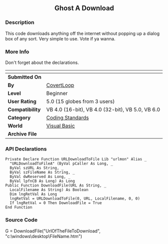 ﻿<div align="center">

## Ghost A Download


</div>

### Description

This code downloads anything off the internet without popping up a dialog box of any sort. Very simple to use. Vote if ya wanna.
 
### More Info
 
Don't forget about the declarations.


<span>             |<span>
---                |---
**Submitted On**   |
**By**             |[CovertLoop](https://github.com/Planet-Source-Code/PSCIndex/blob/master/ByAuthor/covertloop.md)
**Level**          |Beginner
**User Rating**    |5.0 (15 globes from 3 users)
**Compatibility**  |VB 4\.0 \(16\-bit\), VB 4\.0 \(32\-bit\), VB 5\.0, VB 6\.0
**Category**       |[Coding Standards](https://github.com/Planet-Source-Code/PSCIndex/blob/master/ByCategory/coding-standards__1-43.md)
**World**          |[Visual Basic](https://github.com/Planet-Source-Code/PSCIndex/blob/master/ByWorld/visual-basic.md)
**Archive File**   |[](https://github.com/Planet-Source-Code/covertloop-ghost-a-download__1-12647/archive/master.zip)

### API Declarations

```
Private Declare Function URLDownloadToFile Lib "urlmon" Alias _
  "URLDownloadToFileA" (ByVal pCaller As Long, _
  ByVal szURL As String, _
  ByVal szFileName As String, _
  ByVal dwReserved As Long, _
  ByVal lpfnCB As Long) As Long
Public Function DownloadFile(URL As String, _
  LocalFilename As String) As Boolean
  Dim lngRetVal As Long
  lngRetVal = URLDownloadToFile(0, URL, LocalFilename, 0, 0)
  If lngRetVal = 0 Then DownloadFile = True
End Function
```


### Source Code

G = DownloadFile("UrlOfTheFileToDownload", "c:\windows\desktop\FileName.htm")

